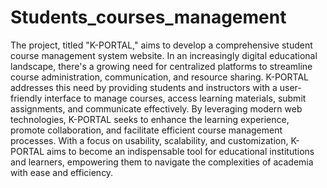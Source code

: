 # Students_courses_management


The project, titled "K-PORTAL," aims to develop a comprehensive student course management system website. In an increasingly digital educational landscape, there's a growing need for centralized platforms to streamline course administration, communication, and resource sharing. K-PORTAL addresses this need by providing students and instructors with a user-friendly interface to manage courses, access learning materials, submit assignments, and communicate effectively. By leveraging modern web technologies, K-PORTAL seeks to enhance the learning experience, promote collaboration, and facilitate efficient course management processes. With a focus on usability, scalability, and customization, K-PORTAL aims to become an indispensable tool for educational institutions and learners, empowering them to navigate the complexities of academia with ease and efficiency.
